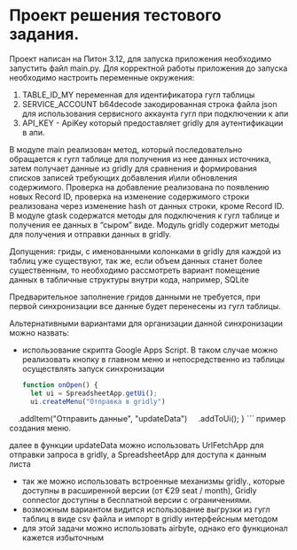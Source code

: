 # Проект решения тестового задания.

Проект написан на Питон 3.12, для запуска приложения необходимо запустить файл main.py.
Для корректной работы приложения до запуска необходимо настроить переменные окружения:
1. TABLE_ID_MY переменная для идентификатора гугл таблицы
2. SERVICE_ACCOUNT b64decode закодированная строка файла json для использования сервисного аккаунта гугл при подключении к апи
3. API_KEY - ApiKey который предоставляет gridly для аутентификации в апи.

В модуле main реализован метод, который последовательно обращается к гугл таблице для получения из нее данных источника, затем получает данные из gridly для сравнения и формирования списков записей требующих добавления и\или обновления содержимого.
Проверка на добавление реализована по появлению новых Record ID, проверка на изменение содержимого строки реализована через изменение hash от данных строки, кроме Record ID.
В модуле gtask содержатся методы для подключения к гугл таблице и получения ее данных в “сыром” виде.
Модуль gridly содержит методы для получения и отправки данных в gridly.


Допущения:
гриды, с именованными колонками в gridly для каждой из таблиц уже существуют, так же, если объем данных станет более существенным, то необходимо рассмотреть вариант помещение данных в табличные структуры внутри кода, например, SQLite

Предварительное заполнение гридов данными не требуется, при первой синхронизации все данные будет перенесены из гугл таблицы.

Альтернативными вариантами для организации данной синхронизации можно назвать:
- использование скрипта Google Apps Script. В таком случае можно реализовать кнопку в главном меню и непосредственно из таблицы осуществлять запуск синхронизации
    
  ```javascript
  function onOpen() {
    let ui = SpreadsheetApp.getUi();
    ui.createMenu("Отправка в gridly")
       .addItem("Отправить данные", "updateData")
       .addToUi();
    }
    ```
  пример создания меню.

далее в функции  updateData можно использовать  UrlFetchApp для отправки запроса в  gridly, а SpreadsheetApp для доступа к данным листа 

- так же можно использовать встроенные механизмы  gridly., которые доступны в расширенной версии (от €29 seat / month), Gridly connector доступны в бесплатной версии с ограничениями.
- возможным вариантом видится использование выгрузки из гугл таблиц в виде csv файла и импорт в gridly интерфейсным методом  
- для этой задачи можно использовать airbyte, однако его функционал кажется избыточным
